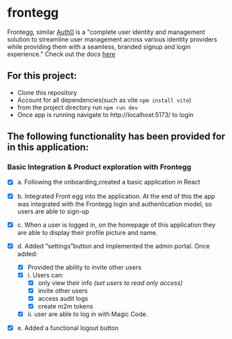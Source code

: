 # frontegg

 Frontegg, similar [Auth0](https://auth0.com/) is a "complete user identity and management solution to streamline user management across various identity providers while providing them with a seamless, branded signup and login experience."
 Check out the docs [here](https://docs.frontegg.com/docs/home-page)

 ## For this project: 
- Clone this repository
- Account for all dependencies(such as vite `npm install vite`) 
- from the project directory run `npm run dev` 
- Once app is running navigate to http://localhost:5173/ to login

## The following functionality has been provided for in this application:

### Basic Integration & Product exploration with Frontegg
- [x] a. Following the onboarding,created a basic application in React
- [x] b. Integrated Front egg into the application. At the end of this the app was integrated with the Frontegg login and authentication model, so users are able to sign-up
- [x] c. When a user is logged in, on the homepage of this application they are able to display their profile picture and name.
- [x] d. Added “settings”button and implemented the admin portal. Once added:
    - [x] Provided the ability to invite other users
    - [x] i. Users can:
        - [x] only view their info *(set users to read only access)*
        - [x] invite other users
        - [x] access audit logs
        - [x] create m2m tokens 
    - [x] ii. user are able to log in with Magic Code.
- [x] e. Added a functional logout button
     
  
  
  
     





